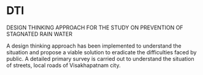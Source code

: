 # DTI
DESIGN THINKING APPROACH FOR THE STUDY ON PREVENTION OF STAGNATED RAIN WATER

A design thinking approach has been
implemented to understand the situation and propose a viable solution to eradicate the difficulties faced by public. A detailed primary survey is carried out to understand the situation of streets, local roads of Visakhapatnam city.
